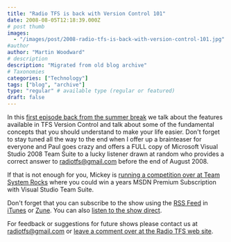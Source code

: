 ```yaml
---
title: "Radio TFS is back with Version Control 101"
date: 2008-08-05T12:18:39.000Z
# post thumb
images:
  - "/images/post/2008-radio-tfs-is-back-with-version-control-101.jpg"
#author
author: "Martin Woodward"
# description
description: "Migrated from old blog archive"
# Taxonomies
categories: ["Technology"]
tags: ["blog", "archive"]
type: "regular" # available type (regular or featured)
draft: false
---
```


[](http://www.radiotfs.com/) In this [first episode back from the summer break](http://www.radiotfs.com/2008/08/05/RadioTFS08BasicsOfTFSVersionControl.aspx) we talk about the features available in TFS Version Control and talk about some of the fundamental concepts that you should understand to make your life easier.  Don't forget to stay tuned all the way to the end when I offer up a brainteaser for everyone and Paul goes crazy and offers a FULL copy of Microsoft Visual Studio 2008 Team Suite to a lucky listener drawn at random who provides a correct answer to [radiotfs@gmail.com](mailto:radiotfs@gmail.com) before the end of August 2008.  

If that is not enough for you, Mickey is [running a competition over at Team System Rocks](http://shrinkster.com/10wz) where you could win a years MSDN Premium Subscription with Visual Studio Team Suite.  

Don't forget that you can subscribe to the show using the [RSS Feed](http://feeds.feedburner.com/radiotfs) in [iTunes](http://phobos.apple.com/WebObjects/MZStore.woa/wa/viewPodcast?id=274094361) or [Zune](zune://subscribe/?Radio%20TFS=http://feeds.feedburner.com/radiotfs). You can also [listen to the show direct](http://feeds.feedburner.com/%7Er/radiotfs/%7E5/356228001/radiotfs_008.mp3).  

For feedback or suggestions for future shows please contact us at [radiotfs@gmail.com](mailto:radiotfs@gmail.com) or [leave a comment over at the Radio TFS web site](http://www.radiotfs.com/CommentView,guid,ebeaa1cc-1ccf-47e6-b19c-82c404ddd1ef.aspx#commentstart).